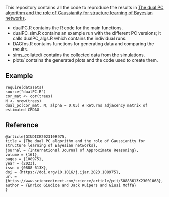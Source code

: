 This repository contains all the code to reproduce the results in [The dual PC algorithm and the role of Gaussianity for structure learning of Bayesian networks](https://www.sciencedirect.com/science/article/pii/S0888613X23001068).

- dualPC.R contains the R code for the main functions.
- dualPC_sim.R contains an example run with the different PC versions; it calls dualPC_algs.R which contains the individual runs.
- DAGfns.R contains functions for generating data and comparing the results.
- sims_collated/ contains the collected data from the simulations.
- plots/ contains the generated plots and the code used to create them.

Example
-------

```
require(datasets)
source("dualPC.R")
cor_mat <- cor(trees)
N <- nrow(trees)
dual_pc(cor_mat, N, alpha = 0.05) # Returns adjacency matrix of estimated CPDAG
```
Reference
---------

```
@article{GIUDICE2023108975,
title = {The dual PC algorithm and the role of Gaussianity for structure learning of Bayesian networks},
journal = {International Journal of Approximate Reasoning},
volume = {161},
pages = {108975},
year = {2023},
issn = {0888-613X},
doi = {https://doi.org/10.1016/j.ijar.2023.108975},
url = {https://www.sciencedirect.com/science/article/pii/S0888613X23001068},
author = {Enrico Giudice and Jack Kuipers and Giusi Moffa}
}
```
